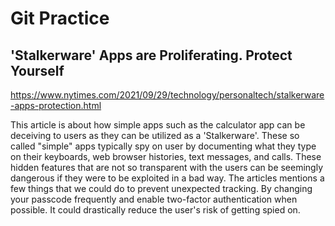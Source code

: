 # Git Practice

## 'Stalkerware' Apps are Proliferating. Protect Yourself

https://www.nytimes.com/2021/09/29/technology/personaltech/stalkerware-apps-protection.html

This article is about how simple apps such as the calculator app can be deceiving to users as they can be utilized as a 'Stalkerware'. These so called "simple" apps typically spy on user by documenting what they type on their keyboards, web browser histories, text messages, and calls. These hidden features that are not so transparent with the users can be seemingly dangerous if they were to be exploited in a bad way. The articles mentions a few things that we could do to prevent unexpected tracking. By changing your passcode frequently and enable two-factor authentication when possible. It could drastically reduce the user's risk of getting spied on. 